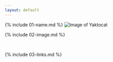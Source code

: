 ```yaml
---
layout: default
---
```


{% include 01-name.md %}
![Image of Yaktocat](https://octodex.github.com/images/yaktocat.png)
<br>

{% include 02-image.md %}

<br>

{% include 03-links.md %}

